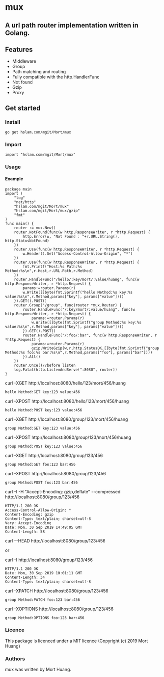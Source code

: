 # mux
## A url path router implementation written in Golang.

## Features

* Middleware
* Group
* Path matching and routing
* Fully compatible with the http.HandlerFunc
* Not found
* Gzip
* Proxy

## Get started

### Install
```
go get hslam.com/mgit/Mort/mux
```
### Import
```
import "hslam.com/mgit/Mort/mux"
```
### Usage
#### Example
```
package main
import (
	"log"
	"net/http"
	"hslam.com/mgit/Mort/mux"
	"hslam.com/mgit/Mort/mux/gzip"
	"fmt"
)
func main() {
	router := mux.New()
	router.NotFound(func(w http.ResponseWriter, r *http.Request) {
		http.Error(w, "Not Found : "+r.URL.String(), http.StatusNotFound)
	})
	router.Use(func(w http.ResponseWriter, r *http.Request) {
		w.Header().Set("Access-Control-Allow-Origin", "*")
	})
	router.Use(func(w http.ResponseWriter, r *http.Request) {
		fmt.Printf("Host:%s Path:%s Method:%s\n",r.Host,r.URL.Path,r.Method)
	})
	router.HandleFunc("/hello/:key/mort/:value/huang", func(w http.ResponseWriter, r *http.Request) {
		params:=router.Params(r)
		w.Write([]byte(fmt.Sprintf("hello Method:%s key:%s value:%s\n",r.Method,params["key"], params["value"])))
	}).GET().POST()
	router.Group("/group", func(router *mux.Router) {
		router.HandleFunc("/:key/mort/:value/huang", func(w http.ResponseWriter, r *http.Request) {
			params:=router.Params(r)
			w.Write([]byte(fmt.Sprintf("group Method:%s key:%s value:%s\n",r.Method,params["key"], params["value"])))
		}).GET().POST()
		router.HandleFunc("/:foo/:bar", func(w http.ResponseWriter, r *http.Request) {
			params:=router.Params(r)
			gzip.WriteGzip(w,r,http.StatusOK,[]byte(fmt.Sprintf("group Method:%s foo:%s bar:%s\n",r.Method,params["foo"], params["bar"])))
		}).All()
	})
	router.Once()//before listen
	log.Fatal(http.ListenAndServe(":8080", router))
}
```

curl -XGET http://localhost:8080/hello/123/mort/456/huang
```
hello Method:GET key:123 value:456
```
curl -XPOST http://localhost:8080/hello/123/mort/456/huang
```
hello Method:POST key:123 value:456
```
curl -XGET http://localhost:8080/group/123/mort/456/huang
```
group Method:GET key:123 value:456
```
curl -XPOST http://localhost:8080/group/123/mort/456/huang
```
group Method:POST key:123 value:456
```
curl -XGET http://localhost:8080/group/123/456
```
group Method:GET foo:123 bar:456
```
curl -XPOST http://localhost:8080/group/123/456
```
group Method:POST foo:123 bar:456
```
curl -I -H "Accept-Encoding: gzip,deflate" --compressed http://localhost:8080/group/123/456
```
HTTP/1.1 200 OK
Access-Control-Allow-Origin: *
Content-Encoding: gzip
Content-Type: text/plain; charset=utf-8
Vary: Accept-Encoding
Date: Mon, 30 Sep 2019 14:49:05 GMT
Content-Length: 58
```
curl --HEAD http://localhost:8080/group/123/456

or

curl -I http://localhost:8080/group/123/456
```
HTTP/1.1 200 OK
Date: Mon, 30 Sep 2019 10:01:11 GMT
Content-Length: 34
Content-Type: text/plain; charset=utf-8
```
curl -XPATCH http://localhost:8080/group/123/456
```
group Method:PATCH foo:123 bar:456
```
curl -XOPTIONS http://localhost:8080/group/123/456
```
group Method:OPTIONS foo:123 bar:456
```
### Licence
This package is licenced under a MIT licence (Copyright (c) 2019 Mort Huang)


### Authors
mux was written by Mort Huang.


